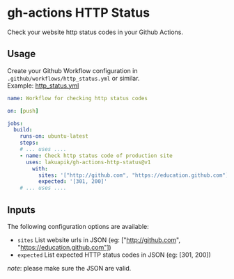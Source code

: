 # gh-actions HTTP Status
Check your website http status codes in your Github Actions.

## Usage

Create your Github Workflow configuration in `.github/workflows/http_status.yml` or similar.  
Example: [http_status.yml](.github/workflows/http_status.yml)

```yml
name: Workflow for checking http status codes

on: [push]

jobs:
  build:
    runs-on: ubuntu-latest
    steps:
    # ... uses ....
    - name: Check http status code of production site
      uses: lakuapik/gh-actions-http-status@v1
        with:
          sites: '["http://github.com", "https://education.github.com"]'
          expected: '[301, 200]'
    # ... uses ....
```

## Inputs

The following configuration options are available:

* `sites` List website urls in JSON (eg: ["http://github.com", "https://education.github.com"])
* `expected` List expected HTTP status codes in JSON (eg: [301, 200])

*note*: please make sure the JSON are valid.